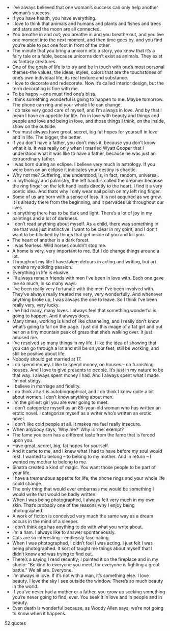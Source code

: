  - I’ve always believed that one woman’s success can only help another woman’s success.
 - If you have health, you have everything.
 - I love to think that animals and humans and plants and fishes and trees and stars and the moon are all connected.
 - You breathe in and out; you breathe in and you breathe out, and you live one moment into the next moment, and then time goes by, and you find you’re able to put one foot in front of the other.
 - The minute that you bring a unicorn into a story, you know that it’s a fairy tale or a fable, because unicorns don’t exist as animals. They exist as fantasy creatures.
 - One of the goals of life is to try and be in touch with one’s most personal themes-the values, the ideas, styles, colors that are the touchstones of one’s own individual life, its real texture and substance.
 - I love to decorate and redecorate. Now it’s called interior design, but the term decorating is fine with me.
 - To be happy – one must find one’s bliss.
 - I think something wonderful is going to happen to me. Maybe tomorrow. The phone can ring and your whole life can change.
 - I do take very good care of myself, and I’m always in love. And by that I mean I have an appetite for life. I’m in love with beauty and things and people and love and being in love, and those things I think, on the inside, show on the outside.
 - You must always have great, secret, big fat hopes for yourself in love and in life. The bigger, the better.
 - If you don’t have a father, you don’t miss it, because you don’t know what it is. It was really only when I married Wyatt Cooper that I understood what it was like to have a father, because he was just an extraordinary father.
 - I was born during an eclipse. I believe very much in astrology. If you were born on an eclipse it indicates your destiny is chaotic.
 - Why not me? Suffering, she understood, is, in fact, random, universal.
 - In mythology and palmistry, the left hand is called the dreamer because the ring finger on the left hand leads directly to the heart. I find it a very poetic idea. And thats why I only wear nail polish on my left ring finger.
 - Some of us are born with a sense of loss. It is not acquired as we grow. It is already there from the beginning, and it pervades us throughout our lives.
 - In anything there has to be dark and light. There’s a lot of joy in my paintings and a lot of darkness.
 - I don’t read anything about myself. As a child, there was something in me that was just instinctive. I want to be clear in my spirit, and I don’t want to be blocked by things that get inside of you and kill you.
 - The heart of another is a dark forest.
 - I was fearless. Wild horses couldn’t stop me.
 - A home is very, very important to me. But I do change things around a lot.
 - Throughout my life I have taken detours in acting and writing, but art remains my abiding passion.
 - Everything in life is elusive.
 - I’ll always remain friends with men I’ve been in love with. Each one gave me so much, in so many ways.
 - I’ve been really very fortunate with the men I’ve been involved with. They’ve always really treated me very, very wonderfully. And whenever anything broke up, I was always the one to leave. So I think I’ve been really very, very lucky.
 - I’ve had many, many loves. I always feel that something wonderful is going to happen. And it always does.
 - Many times, working is kind of like channeling, and I really don’t know what’s going to fall on the page. I just did this image of a fat girl and put her on a tiny mountain peak of grass that she’s walking over. It just amused me.
 - I’ve resolved so many things in my life. I like the idea of showing that you can go through a lot and still be on your feet, still be working, and still be positive about life.
 - Nobody should get married at 17.
 - I do spend money. I like to spend money, on houses – on furnishing houses. And I love to give presents to people. It’s just in my nature to be that way. I always spent money I had. And I always spent what I made. I’m not stingy.
 - I believe in marriage and fidelity.
 - I do think all art is autobiographical, and I do think I know quite a bit about women. I don’t know anything about men.
 - I’m the girliest girl you are ever going to meet.
 - I don’t categorize myself as an 85-year-old woman who has written an erotic novel. I categorize myself as a writer who’s written an erotic novel.
 - I don’t like cold people at all. It makes me feel really insecure.
 - When anybody says, ‘Why me?’ Why is ‘me’ exempt?
 - The fame you earn has a different taste from the fame that is forced upon you.
 - Have great, secret, big, fat hopes for yourself.
 - And it came to me, and I knew what I had to have before my soul would rest. I wanted to belong – to belong to my mother. And in return – I wanted my mother to belong to me.
 - Sinatra created a kind of magic. You want those people to be part of your life.
 - I have a tremendous appetite for life; the phone rings and your whole life could change.
 - The only thing that would ever embarrass me would be something I would write that would be badly written.
 - When I was being photographed, I always felt very much in my own skin. That’s probably one of the reasons why I enjoy being photographed.
 - A work of fiction is conceived very much the same way as a dream occurs in the mind of a sleeper.
 - I don’t think age has anything to do with what you write about.
 - I’m a ham. I always like to answer spontaneously.
 - Cats are so interesting – endlessly fascinating.
 - When I was photographed, I didn’t feel I was acting. I just felt I was being photographed. It sort of taught me things about myself that I didn’t know and was trying to find out.
 - There’s a saying I read recently; I painted it on the fireplace and in my studio: “Be kind to everyone you meet, for everyone is fighting a great battle.” We all are. Everyone.
 - I’m always in love. If it’s not with a man, it’s something else. I love beauty. I love the sky I see outside the window. There’s so much beauty in the world.
 - If you’ve never had a mother or a father, you grow up seeking something you’re never going to find, ever. You seek it in love and in people and in beauty.
 - Even death is wonderful because, as Woody Allen says, we’re not going to know when it happens.

52 quotes